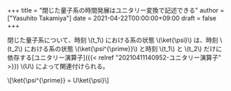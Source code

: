 +++
title = "閉じた量子系の時間発展はユニタリー変換で記述できる"
author = ["Yasuhito Takamiya"]
date = 2021-04-22T00:00:00+09:00
draft = false
+++

閉じた量子系について、時刻 \\(t\_1\\) における系の状態 \\(\ket{\psi}\\) は、時刻 \\(t\_2\\) における系の状態 \\(\ket{\psi^{\prime}}\\) と時刻 \\(t\_1\\) と \\(t\_2\\) だけに依存する[ユニタリー演算子]({{< relref "20210411140952-ユニタリー演算子" >}}) \\(U\\) によって関連付けられる。

\\[\ket{\psi^{\prime}} = U\ket{\psi}\\]
